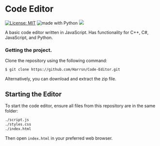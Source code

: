 # Code Editor

[![License: MIT](https://img.shields.io/badge/License-MIT-yellow.svg)](https://opensource.org/licenses/MIT)   <img src="https://img.shields.io/badge/made%20with-python-blue.svg" alt="made with Python"> <a href='https://github.com/harrsn' target='_blank'><img src='https://img.shields.io/github/followers/harrsn.svg?label=Follow&style=social'>
</a>

A basic code editor written in JavaScript. Has functionality for C++, C#, JavaScript, and Python.

### Getting the project.
Clone the repository using the following command:
```sh
$ git clone https://github.com/Harrsn/Code-Editor.git
```
Alternatively, you can download and extract the zip file.

## Starting the Editor
To start the code editor, ensure all files from this repository are in the same folder:
```sh
./script.js
./styles.css
./index.html
```
Then open `index.html` in your preferred web browser.
